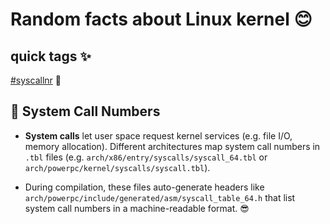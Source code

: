 # Random facts about Linux kernel 😊

## quick tags ✨
[#syscallnr](#-system-call-numbers) 🚀

## 🔢 System Call Numbers
- **System calls** let user space request kernel services (e.g. file I/O, memory allocation). Different architectures map system call numbers in `.tbl` files (e.g. `arch/x86/entry/syscalls/syscall_64.tbl` or `arch/powerpc/kernel/syscalls/syscall.tbl`).

- During compilation, these files auto-generate headers like `arch/powerpc/include/generated/asm/syscall_table_64.h` that list system call numbers in a machine-readable format. 😎
